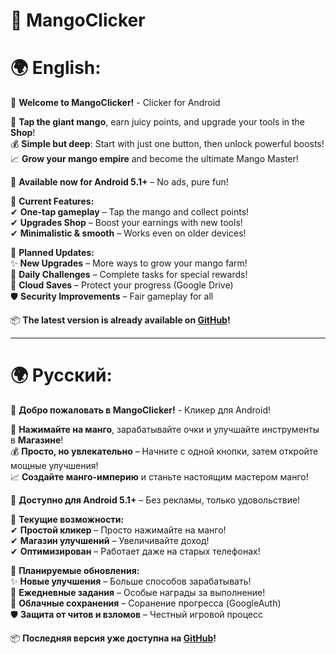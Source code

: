 # 🥭 MangoClicker


# **🌍 English:**  
🚀 **Welcome to MangoClicker!** - Clicker for Android

🍹 **Tap the giant mango**, earn juicy points, and upgrade your tools in the **Shop**!  
💰 **Simple but deep**: Start with just one button, then unlock powerful boosts!  
📈 **Grow your mango empire** and become the ultimate Mango Master!  

📱 **Available now for Android 5.1+** – No ads, pure fun!  

🔹 **Current Features:**  
✔ **One-tap gameplay** – Tap the mango and collect points!  
✔ **Upgrades Shop** – Boost your earnings with new tools!  
✔ **Minimalistic & smooth** – Works even on older devices!  

🔮 **Planned Updates:**  
✨ **New Upgrades** – More ways to grow your mango farm!  
📅 **Daily Challenges** – Complete tasks for special rewards!  
🔐 **Cloud Saves** – Protect your progress (Google Drive)  
🛡️ **Security Improvements** – Fair gameplay for all  

📦 **The latest version is already available on [GitHub](ClickerApp)!**

---  

# **🌍 Русский:**  
🚀 **Добро пожаловать в MangoClicker!** - Кликер для Android!  

🍹 **Нажимайте на манго**, зарабатывайте очки и улучшайте инструменты в **Магазине**!  
💰 **Просто, но увлекательно** – Начните с одной кнопки, затем откройте мощные улучшения!  
📈 **Создайте манго-империю** и станьте настоящим мастером манго!  

📱 **Доступно для Android 5.1+** – Без рекламы, только удовольствие!  

🔹 **Текущие возможности:**  
✔ **Простой кликер** – Просто нажимайте на манго!  
✔ **Магазин улучшений** – Увеличивайте доход!  
✔ **Оптимизирован** – Работает даже на старых телефонах!  

🔮 **Планируемые обновления:**  
✨ **Новые улучшения** – Больше способов зарабатывать!  
📅 **Ежедневные задания** – Особые награды за выполнение!  
🔐 **Облачные сохранения** – Соранение прогресса (GoogleAuth)  
🛡️ **Защита от читов и взломов** – Честный игровой процесс  

📦 **Последняя версия уже доступна на [GitHub](ClickerApp)!**   
